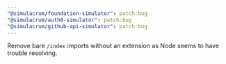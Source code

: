 ```yaml
---
"@simulacrum/foundation-simulator": patch:bug
"@simulacrum/auth0-simulator": patch:bug
"@simulacrum/github-api-simulator": patch:bug
---
```


Remove bare `/index` imports without an extension as Node seems to have trouble resolving.

